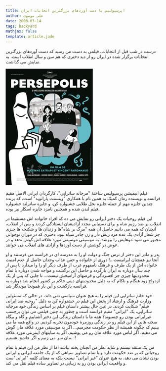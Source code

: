 ```yaml
---
title: پرسپولیس یا دست آوردهای بزرگترین اتخابات ایران!
author: علی موسوی
date: 2008-03-14
tags: backyard
mathjax: false
template: article.jade
---
```


درست در شب قبل از انتخابات، فیلمی به دست من رسید که دست آوردهای بزرگترین انتخابات برگزار شده در ایران رو از دید دختری که هم سن و سال انقلاب است، به نمایش می گذاشت.

![Persepolis](./Persepolis3.jpg)

فیلم انیمیشن پرسپولیس ساختۀ "مرجانه ساتراپی"، کارگردان ایرانی الاصل مقیم فرانسه و نویسنده رمان کمیک به همین نام با همکاری "وینسنت پارانوید" است، که برنده چندین جایزه مهم از جمله جایزه نخل طلایی جشنواره کن، و جایزه ساترلند جشنواره فیلم لندن شده و همچنین نامزد جایزه اسکار نیز بوده.

این فیلم روحیات یک دختر ایرانی رو نمایش می ده که افراد خانواده اش مستقیما در انقلاب بر ضد رژیم شاه و برای دستیابی مجدد آزادیشان ایستادگی کردند و پس از انقلاب، آنچنان که همه می دانیم حاصل آن همه "مرگ بر شاه"ها و زندان ها و شکنجه ها چیزی جز شعار آزادی یک عده مرد ریش دار و زن چادر سیاه نبود. دختری که در دوران نوجوانی مجبور می شود موهایش را بپوشد، به موسیقی موسیقی مورد علاقه اش گوش ندهد و در عوض در گوشش از دست آوردها و آزادی های انقلاب می خوانند.

پدر و مادر این دختر از ترس جنگ و دولت او را به مدرسه ای در فرانسه می فرستند و او آنجا نیز همچنان ایرانیست...! دوری از خانواده و حس عذاب وجدان حاصل از عدم امنیت خانواده اش از یک طرف و فرهنگ نامفهوم غرب از طرف دیگر او را وا میدارد تا پس از چند سال دوباره به ایران بازگردد و حاصل این برگشت و مواجه شدن دوباره با تمام محدودیتها چیزی جز افسردگی و قرصهای آرامبخش نیست... تا جایی که پس از یک ازدواج زود هنگام و ناکام که به دلیل محدودیتهای دینی حاکم بر کشور انجام شد دوباره به فرانسه بازگشت و این بار همونجا موندگار شد.

خود خانم ساتراپی این فیلم را به هیچ عنوان سیاسی نمی داند، در حالی که مسئولین وزارت فرهنگ و ارشاد از پخش این فیلم در جشنواره کن به دلیل "روحیه ضد ایرانی فیلم" شکایت کردند. در عین حال بیشتر داستان فیلم بر اساس زندگی خود مرجانه ساتراپی، یک "ایرانی" مقیم فرانسه است و چطور به چنین فیلمی می توان برچسب غیرایرانی بودن رو چسبوند؟ همه ما با داستان زندگی این دختر آشناییم و گاه و بیگاه صحنه هایی از این فیلم رو در زندگی روزمرۀ خودمون تجربه کردیم. در واقع همه ما می بینیم که چگونه همیشه از نظر حکومت مجرمیم... اگر به موسیقی مورد علاقه مان گوش می دهیم، اگر لباس مورد علاقه مان رو می پوشیم، اگر به سایتهای اینترنتی مورد علاقه مان سر می زنیم و اگر عاشق هستیم...!

من یک منتقد نیستم و شاید نظر من آنچنان پخته نباشد اما از نظر من این فیلم با تمام روحیاتی که بر ضد حکومت دارد و با تمام تصاویر سیاهی که از یک جامعه ایرانی و ایرانی بودن نشان می دهد، به هیچ عنوان "غیر ایرانی" نیست بلکه به معنای کلمه "ایرانی"ست و واقعیت ایرانی بودن رو به زیبایی در تصاویر ساده فیلم نقل می کند.
